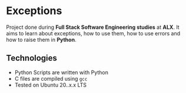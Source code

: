 # Exceptions

Project done during **Full Stack Software Engineering studies** at **ALX**. It aims to learn about exceptions, how to use them, how to use errors and how to raise them in **Python**.

## Technologies
* Python Scripts are written with Python 
* C files are compiled using `gcc`
* Tested on Ubuntu 20..x.x LTS


